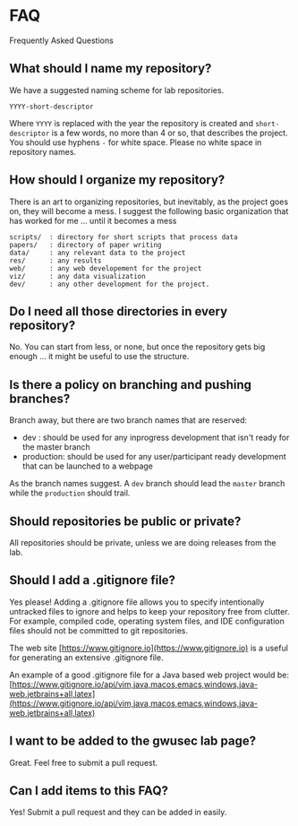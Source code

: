 # FAQ
Frequently Asked Questions


## What should I name my repository?
 
  We have a suggested naming scheme for lab repositories. 
  ```
  YYYY-short-descriptor
  ```
  
  Where `YYYY` is replaced with the year the repository is created and `short-descriptor` is a few words, no more than 4 or so, that describes the project. You should use hyphens `-` for white space. Please no white space in repository names.
  
## How should I organize my repository?

  There is an art to organizing repositories, but inevitably, as the project goes on, they will become a mess. I suggest the following basic organization that has worked for me ... until it becomes a mess
  
  ```
  scripts/  : directory for short scripts that process data
  papers/   : directory of paper writing
  data/     : any relevant data to the project
  res/      : any results 
  web/      : any web developement for the project
  viz/      : any data visualization
  dev/      : any other development for the project.
  ```
  
## Do I need all those directories in every repository? 

No. You can start from less, or none, but once the repository gets big enough ... it might be useful to use the structure. 

## Is there a policy on branching and pushing branches?

  Branch away, but there are two branch names that are reserved:
  * dev : should be used for any inprogress development that isn't ready for the master branch
  * production: should be used for any user/participant ready development that can be launched to a webpage
  
  As the branch names suggest. A `dev` branch should lead the `master` branch while the `production` should trail. 
  
## Should repositories be public or private?

All repositories should be private, unless we are doing releases from the lab. 


## Should I add a .gitignore file?

Yes please! Adding a .gitignore file allows you to specify intentionally untracked files to ignore and helps to keep your repository free from clutter. For example, compiled code, operating system files, and IDE configuration files should not be committed to git repositories. 

The web site [https://www.gitignore.io](https://www.gitignore.io) is a useful for generating an extensive .gitignore file. 

An example of a good .gitignore file for a Java based web project would be:  <br />
[https://www.gitignore.io/api/vim,java,macos,emacs,windows,java-web,jetbrains+all,latex](https://www.gitignore.io/api/vim,java,macos,emacs,windows,java-web,jetbrains+all,latex)
  

## I want to be added to the gwusec lab page?

Great. Feel free to submit a pull request. 


## Can I add items to this FAQ?

   Yes! Submit a pull request and they can be added in easily. 

  
